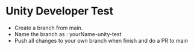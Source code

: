 # Unity Developer Test
- Create a branch from main.
- Name the branch as : yourName-unity-test
- Push all changes to your own branch when finish and do a PR to main 

